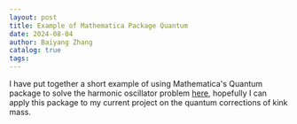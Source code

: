 ```yaml
---
layout: post
title: Example of Mathematica Package Quantum
date: 2024-08-04
author: Baiyang Zhang
catalog: true
tags:
---
```


I have put together a short example of using Mathematica's Quantum package to solve the harmonic oscillator problem [here](https://github.com/BaiyangZhang/BaiyangZhang.github.io/blob/master/assets/Mathematica/ExampleHarmonicOscillator.nb), hopefully I can apply this package to my current project on the quantum corrections of kink mass.
